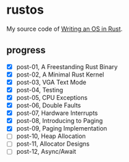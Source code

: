 # rustos

My source code of [Writing an OS in Rust](https://os.phil-opp.com).

## progress

- [x] post-01, A Freestanding Rust Binary
- [x] post-02, A Minimal Rust Kernel
- [x] post-03, VGA Text Mode
- [x] post-04, Testing
- [x] post-05, CPU Exceptions
- [x] post-06, Double Faults
- [x] post-07, Hardware Interrupts
- [x] post-08, Introducing to Paging
- [x] post-09, Paging Implementation
- [ ] post-10, Heap Allocation
- [ ] post-11, Allocator Designs
- [ ] post-12, Async/Await
